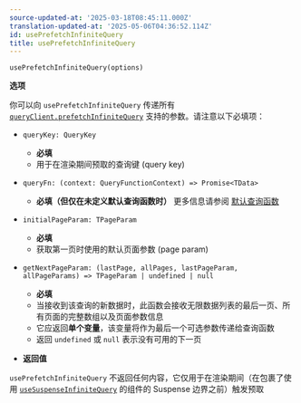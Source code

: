```yaml
---
source-updated-at: '2025-03-18T08:45:11.000Z'
translation-updated-at: '2025-05-06T04:36:52.114Z'
id: usePrefetchInfiniteQuery
title: usePrefetchInfiniteQuery
---
```

```tsx
usePrefetchInfiniteQuery(options)
```

**选项**

你可以向 `usePrefetchInfiniteQuery` 传递所有 [`queryClient.prefetchInfiniteQuery`](../../../reference/QueryClient.md#queryclientprefetchinfinitequery) 支持的参数。请注意以下必填项：

- `queryKey: QueryKey`

  - **必填**
  - 用于在渲染期间预取的查询键 (query key)

- `queryFn: (context: QueryFunctionContext) => Promise<TData>`

  - **必填（但仅在未定义默认查询函数时）** 更多信息请参阅 [默认查询函数](../guides/default-query-function.md)

- `initialPageParam: TPageParam`

  - **必填**
  - 获取第一页时使用的默认页面参数 (page param)

- `getNextPageParam: (lastPage, allPages, lastPageParam, allPageParams) => TPageParam | undefined | null`

  - **必填**
  - 当接收到该查询的新数据时，此函数会接收无限数据列表的最后一页、所有页面的完整数组以及页面参数信息
  - 它应返回**单个变量**，该变量将作为最后一个可选参数传递给查询函数
  - 返回 `undefined` 或 `null` 表示没有可用的下一页

- **返回值**

`usePrefetchInfiniteQuery` 不返回任何内容，它仅用于在渲染期间（在包裹了使用 [`useSuspenseInfiniteQuery`](../reference/useSuspenseInfiniteQuery.md) 的组件的 Suspense 边界之前）触发预取
